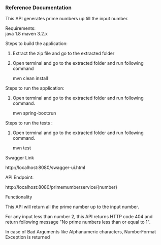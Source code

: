 ### Reference Documentation
This API generates prime numbers up till the input number.

Requirements:  
java 1.8 
maven 3.2.x  

Steps to build the application:

1. Extract the zip file and go to the extracted folder
2. Open terminal and go to the extracted folder and run following command
 
    mvn clean install

Steps to run the application:

1. Open terminal and go to the extracted folder and run following command.
   
    mvn spring-boot:run

Steps to run the tests :

1. Open terminal and go to the extracted folder and run following  command.
  
    mvn test


Swagger Link

http://localhost:8080/swagger-ui.html

API Endpoint:

http://localhost:8080/primemumberservice/{number}


Functionality

This API will return all the prime number up to the input number.

For any input less than number 2, this API returns HTTP code 404 and return following message "No prime numbers less than or equal to 1".

In case of Bad Arguments like Alphanumeric characters,  NumberFormat Exception is returned




